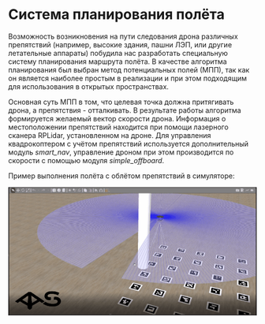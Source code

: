 # Система планирования полёта

Возможность возникновения на пути следования дрона различных препятствий (например, высокие здания, пашни ЛЭП, или другие летательные аппараты) побудила нас разработать специальную систему планирования маршрута полёта. В качестве алгоритма планирования был выбран метод потенциальных полей (МПП), так как он является наиболее простым в реализации и при этом подходящим для использования в открытых пространствах.

Основная суть МПП в том, что целевая точка должна притягивать дрона, а препятствия - отталкивать. В результате работы алгоритма формируется желаемый вектор скорости дрона. Информация о местоположении препятствий находится при помощи лазерного сканера RPLidar, установленном на дроне. Для управления квадрокоптером с учётом препятствий используется дополнительный модуль _smart_nav_, управление дроном при этом производится по скорости с помощью модуля _simple_offboard_.

Пример выполнения полёта с облётом препятствий в симуляторе:

<img src="pictures/path_planning_sim.gif" width=600>
